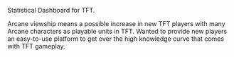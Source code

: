 Statistical Dashboard for TFT.

Arcane viewship means a possible increase in new TFT players with many Arcane characters as playable units in TFT. Wanted to provide new players an easy-to-use platform to get over the high knowledge curve that comes with TFT gameplay.
